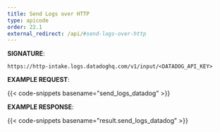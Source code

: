```yaml
---
title: Send Logs over HTTP
type: apicode
order: 22.1
external_redirect: /api/#send-logs-over-http
---
```



**SIGNATURE**:

`https://http-intake.logs.datadoghq.com/v1/input/<DATADOG_API_KEY>`


**EXAMPLE REQUEST**:

{{< code-snippets basename="send_logs_datadog" >}}


**EXAMPLE RESPONSE**:

{{< code-snippets basename="result.send_logs_datadog" >}}
